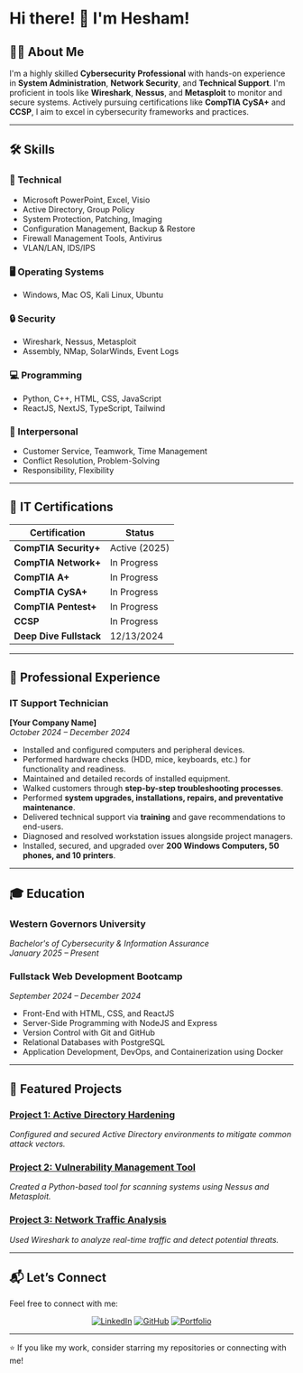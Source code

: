 # Hi there! 👋 I'm Hesham!

## 👨‍💻 About Me
I'm a highly skilled **Cybersecurity Professional** with hands-on experience in **System Administration**, **Network Security**, and **Technical Support**. I'm proficient in tools like **Wireshark**, **Nessus**, and **Metasploit** to monitor and secure systems. Actively pursuing certifications like **CompTIA CySA+** and **CCSP**, I aim to excel in cybersecurity frameworks and practices.

---

## 🛠️ Skills

### 🔧 Technical
- Microsoft PowerPoint, Excel, Visio
- Active Directory, Group Policy
- System Protection, Patching, Imaging
- Configuration Management, Backup & Restore
- Firewall Management Tools, Antivirus
- VLAN/LAN, IDS/IPS

### 🖥️ Operating Systems
- Windows, Mac OS, Kali Linux, Ubuntu

### 🔒 Security
- Wireshark, Nessus, Metasploit
- Assembly, NMap, SolarWinds, Event Logs

### 💻 Programming
- Python, C++, HTML, CSS, JavaScript
- ReactJS, NextJS, TypeScript, Tailwind

### 🤝 Interpersonal
- Customer Service, Teamwork, Time Management
- Conflict Resolution, Problem-Solving
- Responsibility, Flexibility

---

## 📜 IT Certifications
| Certification       | Status        |
|---------------------|---------------|
| **CompTIA Security+** | Active (2025) |
| **CompTIA Network+**  | In Progress   |
| **CompTIA A+**        | In Progress   |
| **CompTIA CySA+**     | In Progress   |
| **CompTIA Pentest+**  | In Progress   |
| **CCSP**              | In Progress   |
| **Deep Dive Fullstack** | 12/13/2024   |

---

## 💼 Professional Experience

### IT Support Technician  
**[Your Company Name]**  
*October 2024 – December 2024*

- Installed and configured computers and peripheral devices.
- Performed hardware checks (HDD, mice, keyboards, etc.) for functionality and readiness.
- Maintained and detailed records of installed equipment.
- Walked customers through **step-by-step troubleshooting processes**.
- Performed **system upgrades, installations, repairs, and preventative maintenance**.
- Delivered technical support via **training** and gave recommendations to end-users.
- Diagnosed and resolved workstation issues alongside project managers.
- Installed, secured, and upgraded over **200 Windows Computers, 50 phones, and 10 printers**.

---

## 🎓 Education

### **Western Governors University**  
*Bachelor's of Cybersecurity & Information Assurance*  
*January 2025 – Present*

### **Fullstack Web Development Bootcamp**  
*September 2024 – December 2024*  
- Front-End with HTML, CSS, and ReactJS  
- Server-Side Programming with NodeJS and Express  
- Version Control with Git and GitHub  
- Relational Databases with PostgreSQL  
- Application Development, DevOps, and Containerization using Docker  

---

## 🌟 Featured Projects

### **[Project 1: Active Directory Hardening](https://github.com/yourusername/project1)**  
*Configured and secured Active Directory environments to mitigate common attack vectors.*

### **[Project 2: Vulnerability Management Tool](https://github.com/yourusername/project2)**  
*Created a Python-based tool for scanning systems using Nessus and Metasploit.*

### **[Project 3: Network Traffic Analysis](https://github.com/yourusername/project3)**  
*Used Wireshark to analyze real-time traffic and detect potential threats.*

---

## 📬 Let’s Connect
Feel free to connect with me:

<p align="center">
  <a href="https://linkedin.com/in/yourprofile"><img src="https://img.shields.io/badge/LinkedIn-%230077B5.svg?style=for-the-badge&logo=linkedin&logoColor=white" alt="LinkedIn"></a>
  <a href="https://github.com/yourusername"><img src="https://img.shields.io/badge/GitHub-181717.svg?style=for-the-badge&logo=github&logoColor=white" alt="GitHub"></a>
  <a href="https://yourportfolio.com"><img src="https://img.shields.io/badge/Portfolio-%231572B6.svg?style=for-the-badge&logo=internet-explorer&logoColor=white" alt="Portfolio"></a>
</p>

---

⭐ If you like my work, consider starring my repositories or connecting with me!
